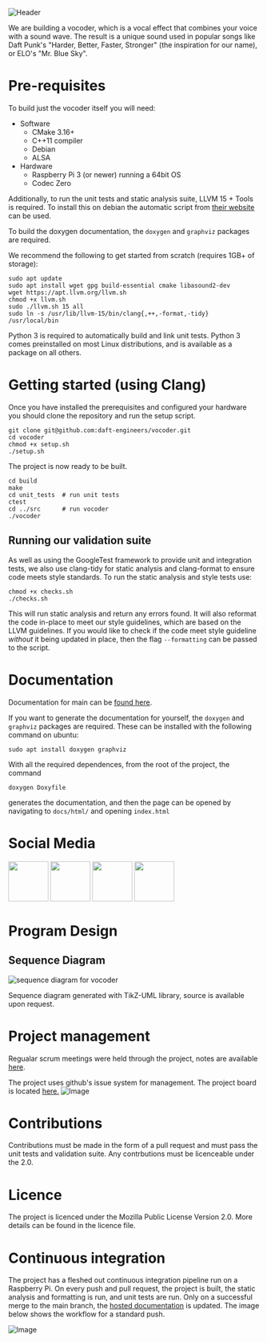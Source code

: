 ![Header](https://user-images.githubusercontent.com/10051310/219484888-cb6844f1-e377-42c5-ac6a-09ce9f30a023.png)

We are building a vocoder, which is a vocal effect that combines your voice with a sound wave. The result is a unique sound used in popular songs like Daft Punk's "Harder, Better, Faster, Stronger" (the inspiration for our name), or ELO's "Mr. Blue Sky".

# Pre-requisites

To build just the vocoder itself you will need:

- Software
    - CMake 3.16+
    - C++11 compiler
    - Debian
    - ALSA
- Hardware
    - Raspberry Pi 3 (or newer) running a 64bit OS
    - Codec Zero

Additionally, to run the unit tests and static analysis suite, LLVM 15 + Tools is required. To install this on debian the automatic script from [their website](https://apt.llvm.org/) can be used.

To build the doxygen documentation, the `doxygen` and `graphviz` packages are required.

We recommend the following to get started from scratch (requires 1GB+ of storage):

```
sudo apt update
sudo apt install wget gpg build-essential cmake libasound2-dev
wget https://apt.llvm.org/llvm.sh
chmod +x llvm.sh
sudo ./llvm.sh 15 all
sudo ln -s /usr/lib/llvm-15/bin/clang{,++,-format,-tidy} /usr/local/bin
```

Python 3 is required to automatically build and link unit tests. Python 3 comes preinstalled on most Linux distributions, and is available as a package on all others.

# Getting started (using Clang)

Once you have installed the prerequisites and configured your hardware you should clone the repository and run the setup script.

```
git clone git@github.com:daft-engineers/vocoder.git
cd vocoder
chmod +x setup.sh
./setup.sh
```

The project is now ready to be built.

```
cd build
make
cd unit_tests  # run unit tests
ctest
cd ../src      # run vocoder
./vocoder
```

## Running our validation suite
As well as using the GoogleTest framework to provide unit and integration tests, we also use clang-tidy for static analysis and clang-format to ensure code meets style standards. To run the static analysis and style tests use:

```
chmod +x checks.sh
./checks.sh
```

This will run static analysis and return any errors found. It will also reformat the code in-place to meet our style guidelines, which are based on the LLVM guidelines. If you would like to check if the code meet style guideline _without_ it being updated in place, then the flag `--formatting` can be passed to the script.

# Documentation

Documentation for main can be [found here](https://daft-engineers.github.io/vocoder/annotated.html).

If you want to generate the documentation for yourself, the `doxygen` and `graphviz` packages are required. These can be installed with the following command on ubuntu:

```$
sudo apt install doxygen graphviz
```
With all the required dependences, from the root of the project, the command 
```$
doxygen Doxyfile
```
generates the documentation, and then the page can be opened by navigating to `docs/html/` and opening `index.html`

# Social Media
<a href="https://www.instagram.com/daftengineers/"><img src="https://user-images.githubusercontent.com/10051310/219481632-10430e66-73dc-400e-a046-dc9d7dd9f3a9.svg" height=80px></a>
<a href="https://twitter.com/DaftEngineers"><img src="https://user-images.githubusercontent.com/10051310/219482103-8422c45f-ca60-4918-b5b8-6de79d0add22.png" height=80px></a>
<a href="https://www.youtube.com/@daftengineers"><img src="https://user-images.githubusercontent.com/10051310/219484585-2eb87c95-5951-428b-b3a1-7ac846e40f65.png" height=80px></a>
<a href="https://www.tiktok.com/@daftengineers"><img src="https://user-images.githubusercontent.com/10051310/220791551-141ee0cc-34ef-47b8-bbcb-701461f88851.png" height=80px></a>

# Program Design
## Sequence Diagram
![sequence diagram for vocoder](https://user-images.githubusercontent.com/10051310/220790624-48ad3c57-34fe-4f8b-b89b-a98e7c718f88.png)

Sequence diagram generated with TikZ-UML library, source is available upon request.

# Project management

Regualar scrum meetings were held through the project, notes are available [here](https://github.com/daft-engineers/project/blob/main/README.md). 

The project uses github's issue system for management. The project board is located [here.](https://github.com/orgs/daft-engineers/projects/1/views/3) ![Image](https://user-images.githubusercontent.com/56744932/232234904-d9e0ba0a-6532-460d-966f-4a65a5f11cc9.png)

# Contributions 

Contributions must be made in the form of a pull request and must pass the unit tests and validation suite. Any contrbutions must be licenceable under the 2.0.

# Licence

The project is licenced under the Mozilla Public License Version 2.0. More details can be found in the licence file. 

# Continuous integration

The project has a fleshed out continuous integration pipeline run on a Raspberry Pi. On every push and pull request, the project is built, the static analysis and formatting is run, and unit tests are run. Only on a successful merge to the main branch, the [hosted documentation](https://daft-engineers.github.io/vocoder/annotated.html) is updated. The image below shows the workflow for a standard push.

![Image](https://user-images.githubusercontent.com/56744932/232238323-5977fc16-2d5f-4533-b965-6143a109ffd9.png)
